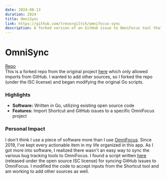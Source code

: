 ```yaml
---
date: 2024-08-13
duration: 2024-
title: OmniSync
link: https://github.com/trevorpiltch/omnifocus-sync
description: A forked version of an GitHub issue to OmniFocus tool that can important any HTTPS source into an OmniFocus item.
---
```

# OmniSync
[Repo](https://github.com/trevorpiltch/omnifocus-sync) \
This is a forked repo from the original project [here](https://github.com/mikerhodes/github-to-omnifocus) which only allowed imports from GitHub. I wanted to add other sources, so I forked the repo (under the ISC license) and began modifying the original Go scripts.

### Highlights
- **Software:** Written in Go, utilizing existing open source code
- **Features:** Import Shortcut and GitHub issues to a specific OmniFocus project

### Personal Impact
I don't think I use a piece of software more than I use [OmniFocus](https://www.omnigroup.com/omnifocus). Since 2019, I've kept every actionable item in my life organized in this app. As I got more into software, I realized there wasn't an easy way to sync the various bug tracking tools to OmniFocus. I found a script written [here](https://github.com/mikerhodes/github-to-omnifocus) (released under the open source ISC license) for syncing GitHub issues to OmniFocus. I modified the code to accept inputs from the Shortcut tool and am working to add other sources as well.

